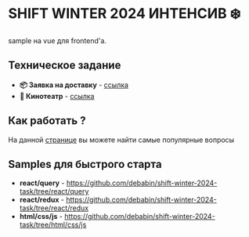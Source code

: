 # **SHIFT WINTER 2024 ИНТЕНСИВ ❄️️**

sample на vue для frontend'а.

## Техническое задание

- **📦 Заявка на доставку** - [ссылка](https://omniscient-honeydew-f15.notion.site/7c46a3a33c8946bc8353d852afbf39a1)
- **🍿 Кинотеатр** - [ссылка](https://omniscient-honeydew-f15.notion.site/90eef6b45a7843158d5731a1d4fd2440)

## Как работать ?

На данной [странице](https://omniscient-honeydew-f15.notion.site/2602fbc1bf3045b08a14bc0ae06304a9) вы можете найти самые популярные вопросы

## Samples для быстрого старта

- **react/query** - https://github.com/debabin/shift-winter-2024-task/tree/react/query
- **react/redux** - https://github.com/debabin/shift-winter-2024-task/tree/react/redux
- **html/css/js** - https://github.com/debabin/shift-winter-2024-task/tree/html/css/js
